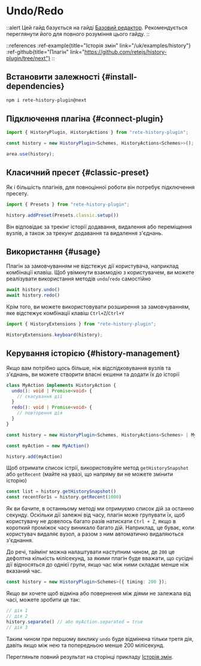 # Undo/Redo

::alert
Цей гайд базується на гайді [Базовий редактор](/uk/docs/guides/basic). Рекомендується переглянути його для повного розуміння цього гайду.
::

::references
:ref-example{title="Історія змін" link="/uk/examples/history"}
:ref-github{title="Плагін" link="https://github.com/retejs/history-plugin/tree/next"}
::

## Встановити залежності {#install-dependencies}

```bash
npm i rete-history-plugin@next
```

## Підключення плагіна {#connect-plugin}

```ts
import { HistoryPlugin, HistoryActions } from "rete-history-plugin";

const history = new HistoryPlugin<Schemes, HistoryActions<Schemes>>();

area.use(history);
```

## Класичний пресет {#classic-preset}

Як і більшість плагінів, для повноцінної роботи він потребує підключення пресету.

```ts
import { Presets } from "rete-history-plugin";

history.addPreset(Presets.classic.setup())
```

Він відповідає за трекінг історії додавання, видалення або переміщення вузлів, а також за трекунг додавання та видалення з'єднань.

## Використання {#usage}

Плагін за замовчуванням не відстежує дії користувача, наприклад комбінації клавіш. Щоб увімкнути взаємодію з користувачем, ви можете реалізувати використання методів `undo`/`redo` самостійно

```ts
await history.undo()
await history.redo()
```

Крім того, ви можете використовувати розширення за замовчуванням, яке відстежує комбінації клавіш `Ctrl+Z`/`Ctrl+Y`

```ts
import { HistoryExtensions } from "rete-history-plugin";

HistoryExtensions.keyboard(history);
```

## Керування історією {#history-management}

Якщо вам потрібно щось більше, ніж відслідковування вузлів та з'єднань, ви можете створити власні екшени та додати їх до історії

```ts
class MyAction implements HistoryAction {
  undo(): void | Promise<void> {
    // скасування дії
  }
  redo(): void | Promise<void> {
    // повторення дія
  }
}

const history = new HistoryPlugin<Schemes, HistoryActions<Schemes> | MyAction>();

const myAction = new MyAction()

history.add(myAction)
```

Щоб отримати список істрії, використовуйте метод `getHistorySnapshot` або `getRecent` (майте на увазі, що напряму ви не можете змінити історію)

```ts
const list = history.getHistorySnapshot()
const recentFor1s = history.getRecent(1000)
```

Як ви бачите, в останньому методі ми отримуємо список дій за останню секунду. Оскільки дії залежні від часу, плагін може групувати їх, щоб користувачу не довелось багато разів натискати `Ctrl + Z`, якщо в короткий проміжок часу виникало багато дій. Наприклад, це буває, коли користувач видаляє вузол, а разом з ним автоматично видаляються з'єднання.

До речі, таймінг можна налаштувати наступним чином, де `200` це дефолтна кількість мілісекунд, за якими плагін буде вважати, що сусідні дії відносяться до однієї групи, якщо час між ними складає менше ніж вказаний час.

```ts
const history = new HistoryPlugin<Schemes>({ timing: 200 });
```

Якщо ви хочете щоб відміна або повернення між діями не залежала від часі, можете зробити це так:

```ts
// дія 1
// дія 2
history.separate() // або myAction.separated = true
// дія 3
```

Таким чином при першому виклику `undo` буде відмінена тільки третя дія, давіть якщо між нею та попередньою менше 200 мілісекунд.

Перегляньте повний результат на сторінці прикладу [Історія змін](/uk/examples/history).
